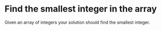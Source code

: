 # Find the smallest integer in the array

Given an array of integers your solution should find the smallest integer.